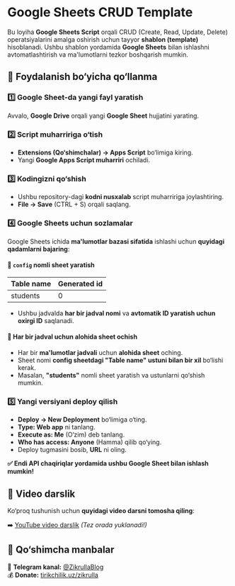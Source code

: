 # Google Sheets CRUD Template

Bu loyiha **Google Sheets Script** orqali CRUD (Create, Read, Update, Delete) operatsiyalarini amalga oshirish uchun tayyor **shablon (template)** hisoblanadi. Ushbu shablon yordamida **Google Sheets** bilan ishlashni avtomatlashtirish va ma'lumotlarni tezkor boshqarish mumkin.

## 📌 Foydalanish bo‘yicha qo‘llanma

### 1️⃣ Google Sheet-da yangi fayl yaratish

Avvalo, **Google Drive** orqali yangi **Google Sheet** hujjatini yarating.

### 2️⃣ Script muharririga o‘tish

- **Extensions (Qo‘shimchalar) → Apps Script** bo‘limiga kiring.
- Yangi **Google Apps Script muharriri** ochiladi.

### 3️⃣ Kodingizni qo‘shish

- Ushbu repository-dagi **kodni nusxalab** script muharririga joylashtiring.
- **File → Save** (CTRL + S) orqali saqlang.

### 4️⃣ Google Sheets uchun sozlamalar

Google Sheets ichida **ma'lumotlar bazasi sifatida** ishlashi uchun **quyidagi qadamlarni bajaring**:

#### 🔹 `config` nomli sheet yaratish

| Table name | Generated id |
| ---------- | ------------ |
| students   | 0            |

- Ushbu jadvalda **har bir jadval nomi** va **avtomatik ID yaratish uchun oxirgi ID** saqlanadi.

#### 🔹 Har bir jadval uchun alohida sheet ochish

- Har bir **ma'lumotlar jadvali** uchun **alohida sheet** oching.
- Sheet nomi **config sheetdagi "Table name" ustuni bilan bir xil** bo‘lishi kerak.
- Masalan, **"students"** nomli sheet yaratish va ustunlarni qo‘shish mumkin.

### 5️⃣ Yangi versiyani deploy qilish

- **Deploy → New Deployment** bo‘limiga o‘ting.
- **Type: Web app** ni tanlang.
- **Execute as: Me** (O‘zim) deb tanlang.
- **Who has access: Anyone** (Hamma) qilib qo‘ying.
- Deploy tugmasini bosib, **URL** ni oling.

**✅ Endi API chaqiriqlar yordamida ushbu Google Sheet bilan ishlash mumkin!**

## 🎥 Video darslik

Ko‘proq tushunish uchun **quyidagi video darsni tomosha qiling**:

➡️ [YouTube video darslik](https://youtube.com/@zikrullayashinov?si=_MAm1V0WtSIKxyh1) *(Tez orada yuklanadi!)*

## 🔗 Qo‘shimcha manbalar

📢 **Telegram kanal:** [@ZikrullaBlog](#)\
💰 **Donate:** [tirikchilik.uz/zikrulla](https://tirikchilik.uz/zikrulla)

